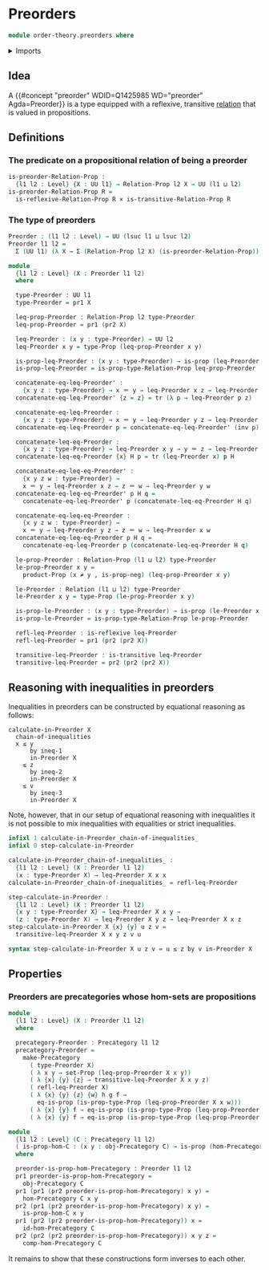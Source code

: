 # Preorders

```agda
module order-theory.preorders where
```

<details><summary>Imports</summary>

```agda
open import category-theory.precategories

open import foundation.binary-relations
open import foundation.cartesian-product-types
open import foundation.dependent-pair-types
open import foundation.equivalences
open import foundation.function-types
open import foundation.identity-types
open import foundation.negated-equality
open import foundation.negation
open import foundation.propositions
open import foundation.sets
open import foundation.transport-along-identifications
open import foundation.universe-levels
```

</details>

## Idea

A {{#concept "preorder" WDID=Q1425985 WD="preorder" Agda=Preorder}} is a type
equipped with a reflexive, transitive [relation](foundation.binary-relations.md)
that is valued in propositions.

## Definitions

### The predicate on a propositional relation of being a preorder

```agda
is-preorder-Relation-Prop :
  {l1 l2 : Level} {X : UU l1} → Relation-Prop l2 X → UU (l1 ⊔ l2)
is-preorder-Relation-Prop R =
  is-reflexive-Relation-Prop R × is-transitive-Relation-Prop R
```

### The type of preorders

```agda
Preorder : (l1 l2 : Level) → UU (lsuc l1 ⊔ lsuc l2)
Preorder l1 l2 =
  Σ (UU l1) (λ X → Σ (Relation-Prop l2 X) (is-preorder-Relation-Prop))

module _
  {l1 l2 : Level} (X : Preorder l1 l2)
  where

  type-Preorder : UU l1
  type-Preorder = pr1 X

  leq-prop-Preorder : Relation-Prop l2 type-Preorder
  leq-prop-Preorder = pr1 (pr2 X)

  leq-Preorder : (x y : type-Preorder) → UU l2
  leq-Preorder x y = type-Prop (leq-prop-Preorder x y)

  is-prop-leq-Preorder : (x y : type-Preorder) → is-prop (leq-Preorder x y)
  is-prop-leq-Preorder = is-prop-type-Relation-Prop leq-prop-Preorder

  concatenate-eq-leq-Preorder' :
    {x y z : type-Preorder} → x ＝ y → leq-Preorder x z → leq-Preorder y z
  concatenate-eq-leq-Preorder' {z = z} = tr (λ p → leq-Preorder p z)

  concatenate-eq-leq-Preorder :
    {x y z : type-Preorder} → x ＝ y → leq-Preorder y z → leq-Preorder x z
  concatenate-eq-leq-Preorder p = concatenate-eq-leq-Preorder' (inv p)

  concatenate-leq-eq-Preorder :
    {x y z : type-Preorder} → leq-Preorder x y → y ＝ z → leq-Preorder x z
  concatenate-leq-eq-Preorder {x} H p = tr (leq-Preorder x) p H

  concatenate-eq-leq-eq-Preorder' :
    {x y z w : type-Preorder} →
    x ＝ y → leq-Preorder x z → z ＝ w → leq-Preorder y w
  concatenate-eq-leq-eq-Preorder' p H q =
    concatenate-eq-leq-Preorder' p (concatenate-leq-eq-Preorder H q)

  concatenate-eq-leq-eq-Preorder :
    {x y z w : type-Preorder} →
    x ＝ y → leq-Preorder y z → z ＝ w → leq-Preorder x w
  concatenate-eq-leq-eq-Preorder p H q =
    concatenate-eq-leq-Preorder p (concatenate-leq-eq-Preorder H q)

  le-prop-Preorder : Relation-Prop (l1 ⊔ l2) type-Preorder
  le-prop-Preorder x y =
    product-Prop (x ≠ y , is-prop-neg) (leq-prop-Preorder x y)

  le-Preorder : Relation (l1 ⊔ l2) type-Preorder
  le-Preorder x y = type-Prop (le-prop-Preorder x y)

  is-prop-le-Preorder : (x y : type-Preorder) → is-prop (le-Preorder x y)
  is-prop-le-Preorder = is-prop-type-Relation-Prop le-prop-Preorder

  refl-leq-Preorder : is-reflexive leq-Preorder
  refl-leq-Preorder = pr1 (pr2 (pr2 X))

  transitive-leq-Preorder : is-transitive leq-Preorder
  transitive-leq-Preorder = pr2 (pr2 (pr2 X))
```

## Reasoning with inequalities in preorders

Inequalities in preorders can be constructed by equational reasoning as follows:

```text
calculate-in-Preorder X
  chain-of-inequalities
  x ≤ y
      by ineq-1
      in-Preorder X
    ≤ z
      by ineq-2
      in-Preorder X
    ≤ v
      by ineq-3
      in-Preorder X
```

Note, however, that in our setup of equational reasoning with inequalities it is
not possible to mix inequalities with equalities or strict inequalities.

```agda
infixl 1 calculate-in-Preorder_chain-of-inequalities_
infixl 0 step-calculate-in-Preorder

calculate-in-Preorder_chain-of-inequalities_ :
  {l1 l2 : Level} (X : Preorder l1 l2)
  (x : type-Preorder X) → leq-Preorder X x x
calculate-in-Preorder_chain-of-inequalities_ = refl-leq-Preorder

step-calculate-in-Preorder :
  {l1 l2 : Level} (X : Preorder l1 l2)
  {x y : type-Preorder X} → leq-Preorder X x y →
  (z : type-Preorder X) → leq-Preorder X y z → leq-Preorder X x z
step-calculate-in-Preorder X {x} {y} u z v =
  transitive-leq-Preorder X x y z v u

syntax step-calculate-in-Preorder X u z v = u ≤ z by v in-Preorder X
```

## Properties

### Preorders are precategories whose hom-sets are propositions

```agda
module _
  {l1 l2 : Level} (X : Preorder l1 l2)
  where

  precategory-Preorder : Precategory l1 l2
  precategory-Preorder =
    make-Precategory
      ( type-Preorder X)
      ( λ x y → set-Prop (leq-prop-Preorder X x y))
      ( λ {x} {y} {z} → transitive-leq-Preorder X x y z)
      ( refl-leq-Preorder X)
      ( λ {x} {y} {z} {w} h g f →
        eq-is-prop (is-prop-type-Prop (leq-prop-Preorder X x w)))
      ( λ {x} {y} f → eq-is-prop (is-prop-type-Prop (leq-prop-Preorder X x y)))
      ( λ {x} {y} f → eq-is-prop (is-prop-type-Prop (leq-prop-Preorder X x y)))

module _
  {l1 l2 : Level} (C : Precategory l1 l2)
  ( is-prop-hom-C : (x y : obj-Precategory C) → is-prop (hom-Precategory C x y))
  where

  preorder-is-prop-hom-Precategory : Preorder l1 l2
  pr1 preorder-is-prop-hom-Precategory =
    obj-Precategory C
  pr1 (pr1 (pr2 preorder-is-prop-hom-Precategory) x y) =
    hom-Precategory C x y
  pr2 (pr1 (pr2 preorder-is-prop-hom-Precategory) x y) =
    is-prop-hom-C x y
  pr1 (pr2 (pr2 preorder-is-prop-hom-Precategory)) x =
    id-hom-Precategory C
  pr2 (pr2 (pr2 preorder-is-prop-hom-Precategory)) x y z =
    comp-hom-Precategory C
```

It remains to show that these constructions form inverses to each other.

